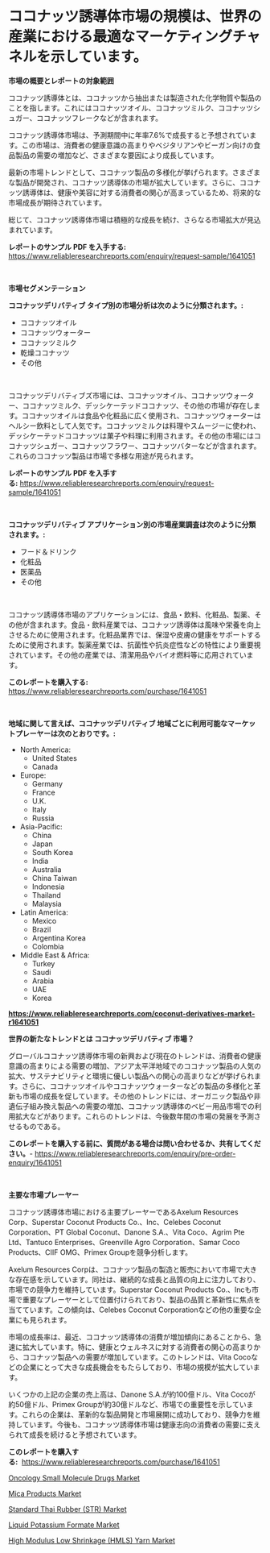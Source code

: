 <p><h1>ココナッツ誘導体市場の規模は、世界の産業における最適なマーケティングチャネルを示しています。</h1></p><p><strong>市場の概要とレポートの対象範囲</strong></p>
<p><p>ココナッツ誘導体とは、ココナッツから抽出または製造された化学物質や製品のことを指します。これにはココナッツオイル、ココナッツミルク、ココナッツシュガー、ココナッツフレークなどが含まれます。</p><p>ココナッツ誘導体市場は、予測期間中に年率7.6%で成長すると予想されています。この市場は、消費者の健康意識の高まりやベジタリアンやビーガン向けの食品製品の需要の増加など、さまざまな要因により成長しています。</p><p>最新の市場トレンドとして、ココナッツ製品の多様化が挙げられます。さまざまな製品が開発され、ココナッツ誘導体の市場が拡大しています。さらに、ココナッツ誘導体は、健康や美容に対する消費者の関心が高まっているため、将来的な市場成長が期待されています。</p><p>総じて、ココナッツ誘導体市場は積極的な成長を続け、さらなる市場拡大が見込まれています。</p></p>
<p><strong>レポートのサンプル PDF を入手する:</strong> <a href="https://www.reliableresearchreports.com/enquiry/request-sample/1641051">https://www.reliableresearchreports.com/enquiry/request-sample/1641051</a></p>
<p>&nbsp;</p>
<p><strong>市場セグメンテーション</strong></p>
<p><strong>ココナッツデリバティブ タイプ別の市場分析は次のように分類されます。:</strong></p>
<p><ul><li>ココナッツオイル</li><li>ココナッツウォーター</li><li>ココナッツミルク</li><li>乾燥ココナッツ</li><li>その他</li></ul></p>
<p>&nbsp;</p>
<p><p>ココナッツデリバティブズ市場には、ココナッツオイル、ココナッツウォーター、ココナッツミルク、デッシケーテッドココナッツ、その他の市場が存在します。ココナッツオイルは食品や化粧品に広く使用され、ココナッツウォーターはヘルシー飲料として人気です。ココナッツミルクは料理やスムージーに使われ、デッシケーテッドココナッツは菓子や料理に利用されます。その他の市場にはココナッツシュガー、ココナッツフラワー、ココナッツバターなどが含まれます。これらのココナッツ製品は市場で多様な用途が見られます。</p></p>
<p><strong>レポートのサンプル PDF を入手する:</strong>&nbsp;<a href="https://www.reliableresearchreports.com/enquiry/request-sample/1641051">https://www.reliableresearchreports.com/enquiry/request-sample/1641051</a></p>
<p>&nbsp;</p>
<p><strong> ココナッツデリバティブ アプリケーション別の市場産業調査は次のように分類されます。:</strong></p>
<p><ul><li>フード＆ドリンク</li><li>化粧品</li><li>医薬品</li><li>その他</li></ul></p>
<p>&nbsp;</p>
<p><p>ココナッツ誘導体市場のアプリケーションには、食品・飲料、化粧品、製薬、その他が含まれます。食品・飲料産業では、ココナッツ誘導体は風味や栄養を向上させるために使用されます。化粧品業界では、保湿や皮膚の健康をサポートするために使用されます。製薬産業では、抗菌性や抗炎症性などの特性により重要視されています。その他の産業では、清潔用品やバイオ燃料等に応用されています。</p></p>
<p><strong>このレポートを購入する:</strong>&nbsp; <a href="https://www.reliableresearchreports.com/purchase/1641051">https://www.reliableresearchreports.com/purchase/1641051</a></p>
<p>&nbsp;</p>
<p><strong>地域に関して言えば、ココナッツデリバティブ 地域ごとに利用可能なマーケットプレーヤーは次のとおりです。:</strong></p>
<p><ul>
    <li>
        North America:
        <ul>
            <li>United States</li>
            <li>Canada</li>
        </ul>
    </li>
    <li>
        Europe:
        <ul>
            <li>Germany</li>
            <li>France</li>
            <li>U.K.</li>
            <li>Italy</li>
            <li>Russia</li>
        </ul>
    </li>
    <li>
        Asia-Pacific:
        <ul>
            <li>China</li>
            <li>Japan</li>
            <li>South Korea</li>
            <li>India</li>
            <li>Australia</li>
            <li>China Taiwan</li>
            <li>Indonesia</li>
            <li>Thailand</li>
            <li>Malaysia</li>
        </ul>
    </li>
    <li>
        Latin America:
        <ul>
            <li>Mexico</li>
            <li>Brazil</li>
            <li>Argentina Korea</li>
            <li>Colombia</li>
        </ul>
    </li>
    <li>
        Middle East & Africa:
        <ul>
            <li>Turkey</li>
            <li>Saudi</li>
            <li>Arabia</li>
            <li>UAE</li>
            <li>Korea</li>
        </ul>
    </li>
    </ul></p>
<p><strong><a href="https://www.reliableresearchreports.com/coconut-derivatives-market-r1641051">https://www.reliableresearchreports.com/coconut-derivatives-market-r1641051</a></strong>&nbsp;</p>
<p><strong>世界の新たなトレンドとは ココナッツデリバティブ 市場？</strong></p>
<p><p>グローバルココナッツ誘導体市場の新興および現在のトレンドは、消費者の健康意識の高まりによる需要の増加、アジア太平洋地域でのココナッツ製品の人気の拡大、サステナビリティと環境に優しい製品への関心の高まりなどが挙げられます。さらに、ココナッツオイルやココナッツウォーターなどの製品の多様化と革新も市場の成長を促しています。その他のトレンドには、オーガニック製品や非遺伝子組み換え製品への需要の増加、ココナッツ誘導体のベビー用品市場での利用拡大などがあります。これらのトレンドは、今後数年間の市場の発展を予測させるものである。</p></p>
<p><strong>このレポートを購入する前に、質問がある場合は問い合わせるか、共有してください。</strong>- <a href="https://www.reliableresearchreports.com/enquiry/pre-order-enquiry/1641051">https://www.reliableresearchreports.com/enquiry/pre-order-enquiry/1641051</a></p>
<p>&nbsp;</p>
<p><strong>主要な市場プレーヤー</strong></p>
<p><p>ココナッツ誘導体市場における主要プレーヤーであるAxelum Resources Corp、Superstar Coconut Products Co.、Inc、Celebes Coconut Corporation、PT Global Coconut、Danone S.A.、Vita Coco、Agrim Pte Ltd、Tantuco Enterprises、Greenville Agro Corporation、Samar Coco Products、CIIF OMG、Primex Groupを競争分析します。</p><p>Axelum Resources Corpは、ココナッツ製品の製造と販売において市場で大きな存在感を示しています。同社は、継続的な成長と品質の向上に注力しており、市場での競争力を維持しています。Superstar Coconut Products Co.、Incも市場で重要なプレーヤーとして位置付けられており、製品の品質と革新性に焦点を当てています。この傾向は、Celebes Coconut Corporationなどの他の重要な企業にも見られます。</p><p>市場の成長率は、最近、ココナッツ誘導体の消費が増加傾向にあることから、急速に拡大しています。特に、健康とウェルネスに対する消費者の関心の高まりから、ココナッツ製品への需要が増加しています。このトレンドは、Vita Cocoなどの企業にとって大きな成長機会をもたらしており、市場の規模が拡大しています。</p><p>いくつかの上記の企業の売上高は、Danone S.A.が約100億ドル、Vita Cocoが約50億ドル、Primex Groupが約30億ドルなど、市場での重要性を示しています。これらの企業は、革新的な製品開発と市場展開に成功しており、競争力を維持しています。今後も、ココナッツ誘導体市場は健康志向の消費者の需要に支えられて成長を続けると予想されています。</p></p>
<p><strong>このレポートを購入する:</strong>&nbsp;&nbsp;<a href="https://www.reliableresearchreports.com/purchase/1641051">https://www.reliableresearchreports.com/purchase/1641051</a></p>
<p><p><a href="https://github.com/arionmp/Market-Research-Report-List-2/blob/main/oncology-small-molecule-drugs-market.md">Oncology Small Molecule Drugs Market</a></p><p><a href="https://issuu.com/reportprime-2/docs/mica-products-market-size-2030.pptx">Mica Products Market</a></p><p><a href="https://www.linkedin.com/pulse/standard-thai-rubber-str-market-dynamics-2024-2031-also-nyene?trackingId=Hsj8mn2UAs%2Bjz1XkXY%2F3Tw%3D%3D">Standard Thai Rubber (STR) Market</a></p><p><a href="https://issuu.com/reportprime-2/docs/liquid-potassium-formate-market-size-2030.pptx">Liquid Potassium Formate Market</a></p><p><a href="https://www.linkedin.com/pulse/high-modulus-low-shrinkage-hmls-yarn-market-share-amp-new-trends-yt1ke?trackingId=sYto17rpRuTeG56v3S%2FMHg%3D%3D">High Modulus Low Shrinkage (HMLS) Yarn Market</a></p></p>